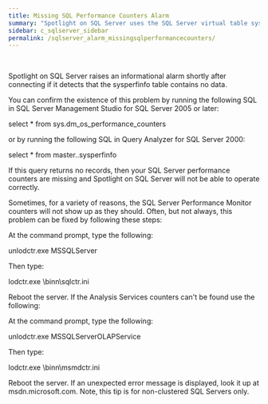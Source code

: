 ```yaml
---
title: ﻿Missing SQL Performance Counters Alarm
summary: "Spotlight on SQL Server uses the SQL Server virtual table sysperfinfo to retrieve data for many of its displays. In some rare cases, this table may not contain information. When this is the case, Spotlight on SQL Server will not be able to collect the data it requires, and will display "0" for many of its metrics. Most obvious will be the Memory icons on the home page, which will show 0 MB of memory used by SQL Server. Also, many of the flows on the home page will show no activity, and many drilldowns will show incomplete information."
sidebar: c_sqlserver_sidebar
permalink: /sqlserver_alarm_missingsqlperformancecounters/
---
```



﻿


Spotlight on SQL Server raises an informational alarm shortly after connecting if it detects that the sysperfinfo table contains no data.

You can confirm the existence of this problem by running the following SQL in SQL Server Management Studio for SQL Server 2005 or later:

select * from sys.dm_os_performance_counters

or by running the following SQL in Query Analyzer for SQL Server 2000:

select * from master..sysperfinfo

If this query returns no records, then your SQL Server performance counters are missing and Spotlight on SQL Server will not be able to operate correctly.

Sometimes, for a variety of reasons, the SQL Server Performance Monitor counters will not show up as they should. Often, but not always, this problem can be fixed by following these steps:

At the command prompt, type the following:

unlodctr.exe MSSQLServer

Then type:

lodctr.exe \binn\sqlctr.ini

Reboot the server.
If the Analysis Services counters can't be found use the following:

At the command prompt, type the following:

unlodctr.exe MSSQLServerOLAPService

Then type:

lodctr.exe \binn\msmdctr.ini

Reboot the server.
If an unexpected error message is displayed, look it up at msdn.microsoft.com. Note, this tip is for non-clustered SQL Servers only.
